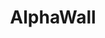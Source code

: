 ---
title: AlphaWall
description: Wallpaper application
platform: [android]
github: https://github.com/Jankku/alphawall
logo: /alphawall.svg
screenshots: [./alphawall.png]
gradient: alphawall
tags: [Kotlin, MVVM, Retrofit]
features:
  - Find wallpapers by categories
  - Check out popular wallpapers
  - Download and set images as wallpaper
  - Use search to find wallpapers
  - Sort wallpapers by views, rating, community favorites and latest
---